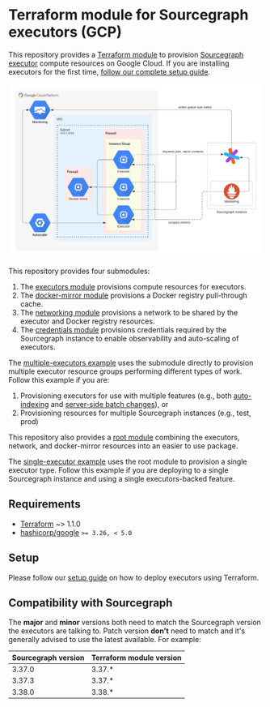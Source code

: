 # Terraform module for Sourcegraph executors (GCP)

This repository provides a [Terraform module](https://learn.hashicorp.com/tutorials/terraform/module-use?in=terraform/modules) to provision [Sourcegraph executor](https://docs.sourcegraph.com/admin/executors) compute resources on Google Cloud. If you are installing executors for the first time, [follow our complete setup guide](https://docs.sourcegraph.com/admin/deploy_executors).

![Infrastructure overview](https://raw.githubusercontent.com/sourcegraph/terraform-google-executors/master/images/infrastructure.png)

This repository provides four submodules:

1. The [executors module](https://registry.terraform.io/modules/sourcegraph/executors/google/4.1.0/submodules/executors) provisions compute resources for executors.
1. The [docker-mirror module](https://registry.terraform.io/modules/sourcegraph/executors/google/4.1.0/submodules/docker-mirror) provisions a Docker registry pull-through cache.
1. The [networking module](https://registry.terraform.io/modules/sourcegraph/executors/google/4.1.0/submodules/networking) provisions a network to be shared by the executor and Docker registry resources.
1. The [credentials module](https://registry.terraform.io/modules/sourcegraph/executors/google/4.1.0/submodules/credentials) provisions credentials required by the Sourcegraph instance to enable observability and auto-scaling of executors.

The [multiple-executors example](https://github.com/sourcegraph/terraform-google-executors/blob/v4.1.0/examples/multiple-executors) uses the submodule directly to provision multiple executor resource groups performing different types of work. Follow this example if you are:

1. Provisioning executors for use with multiple features (e.g., both [auto-indexing](https://docs.sourcegraph.com/code_intelligence/explanations/auto_indexing) and [server-side batch changes](https://docs.sourcegraph.com/batch_changes/explanations/server_side)), or
1. Provisioning resources for multiple Sourcegraph instances (e.g., test, prod)

This repository also provides a [root module](https://registry.terraform.io/modules/sourcegraph/executors/google/4.1.0) combining the executors, network, and docker-mirror resources into an easier to use package.

The [single-executor example](https://github.com/sourcegraph/terraform-google-executors/blob/v4.1.0/examples/single-executor) uses the root module to provision a single executor type. Follow this example if you are deploying to a single Sourcegraph instance and using a single executors-backed feature.

## Requirements

- [Terraform](https://www.terraform.io/) ~> 1.1.0
- [hashicorp/google](https://registry.terraform.io/providers/hashicorp/google) `>= 3.26, < 5.0`

## Setup

Please follow our [setup guide](https://docs.sourcegraph.com/admin/deploy_executors_terraform) on how to deploy
executors using Terraform.

## Compatibility with Sourcegraph

The **major** and **minor** versions both need to match the Sourcegraph version the executors are talking to. Patch version **don't** need to match and it's generally advised to use the latest available.
For example:

| **Sourcegraph version** | **Terraform module version** |
| ----------------------- | ---------------------------- |
| 3.37.0                  | 3.37.\*                      |
| 3.37.3                  | 3.37.\*                      |
| 3.38.0                  | 3.38.\*                      |

